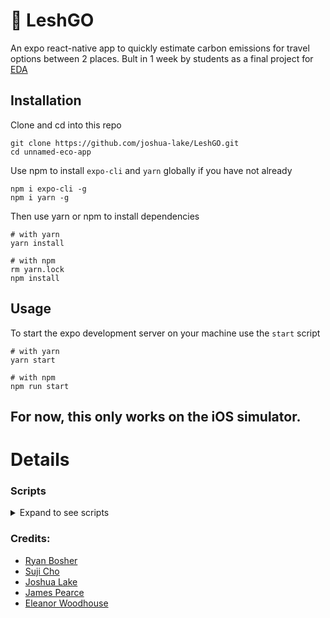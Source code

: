 
# 🚗 LeshGO

An expo react-native app to quickly estimate carbon emissions for travel options between 2 places.
Bult in 1 week by students as a final project for [EDA](https://devacademy.co.nz/)

## Installation

Clone and cd into this repo
```shell
git clone https://github.com/joshua-lake/LeshGO.git
cd unnamed-eco-app
```

Use npm to install `expo-cli` and `yarn` globally if you have not already

```shell
npm i expo-cli -g
npm i yarn -g
```

Then use yarn or npm to install dependencies

```shell
# with yarn
yarn install
```

```shell
# with npm
rm yarn.lock
npm install
```

## Usage

To start the expo development server on your machine use the `start` script

```shell
# with yarn
yarn start
```

```shell
# with npm
npm run start
```

## For now, this only works on the iOS simulator.

# Details

### Scripts

<details>
<summary>Expand to see scripts</summary>
<p>

```json5
{
  "scripts": {
    "start": "expo start",
    "android": "expo start --android",
    "ios": "expo start --ios",
    "web": "expo start --web",
    "eject": "expo eject"
  },
}
```

</p>
</details> 

### Credits:
- [Ryan Bosher](https://github.com/bosh-code/)
- [Suji Cho](https://github.com/sujicho)
- [Joshua Lake](https://github.com/joshua-lake)
- [James Pearce](https://github.com/shwimmy-James-shwee)
- [Eleanor Woodhouse](https://github.com/eleanor-woodhouse-matai-21)
